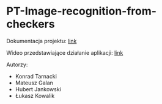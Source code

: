 # PT-Image-recognition-from-checkers
Dokumentacja projektu: [link](https://drive.google.com/file/d/1Kff8XaWPnOAu0fHy_eEUICrUyOV_Y68d/view?usp=sharing)
 
Wideo przedstawiające działanie aplikacji: [link](https://drive.google.com/file/d/1_JkdHd_AhVlETXXDeculJB7qPZWWJL-0/view?usp=sharing)

Autorzy:
- Konrad Tarnacki
- Mateusz Galan
- Hubert Jankowski
- Łukasz Kowalik
